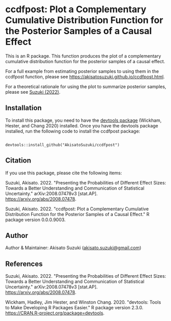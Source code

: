 # ccdfpost: Plot a Complementary Cumulative Distribution Function for the Posterior Samples of a Causal Effect

This is an R package. This function produces the plot of a complementary cumulative distribution function for the posterior samples of a causal effect.

For a full example from estimating posterior samples to using them in the ccdfpost function, please see <a href="https://akisatosuzuki.github.io/ccdfpost.html" target="_blank">https://akisatosuzuki.github.io/ccdfpost.html</a>.

For a theoretical rationale for using the plot to summarize posterior samples, please see <a href="https://arxiv.org/abs/2008.07478" target="_blank">Suzuki (2022)</a>.

## Installation

To install this package, you need to have the <a href="https://CRAN.R-project.org/package=devtools" target="_blank">devtools package</a> (Wickham, Hester, and Chang 2020) installed. Once you have the devtools package installed, run the following code to install the ccdfpost package:

<code>
devtools::install_github("AkisatoSuzuki/ccdfpost")
</code>

## Citation

If you use this package, please cite the following items:

Suzuki, Akisato. 2022. "Presenting the Probabilities of Different Effect Sizes: Towards a Better Understanding and Communication of Statistical Uncertainty." arXiv:2008.07478v3 [stat.AP]. https://arxiv.org/abs/2008.07478.

Suzuki, Akisato. 2022. "ccdfpost: Plot a Complementary Cumulative Distribution Function for the Posterior Samples of a Causal Effect." R package version 0.0.0.9003.

## Author

Author & Maintainer: Akisato Suzuki (akisato.suzuki@gmail.com)

## References

Suzuki, Akisato. 2022. "Presenting the Probabilities of Different Effect Sizes: Towards a Better Understanding and Communication of Statistical Uncertainty." arXiv:2008.07478v3 [stat.AP]. https://arxiv.org/abs/2008.07478.

Wickham, Hadley, Jim Hester, and Winston Chang. 2020. "devtools: Tools to Make Developing R Packages Easier." R package version 2.3.0. https://CRAN.R-project.org/package=devtools.
